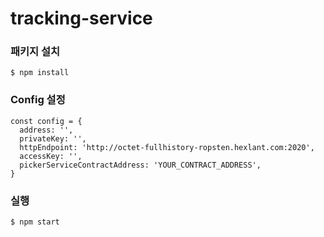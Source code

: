 # tracking-service


### 패키지 설치
``` 
$ npm install
```

### Config 설정
``` 
const config = {
  address: '',
  privateKey: '',
  httpEndpoint: 'http://octet-fullhistory-ropsten.hexlant.com:2020',
  accessKey: '',
  pickerServiceContractAddress: 'YOUR_CONTRACT_ADDRESS',
}
``` 

### 실행
``` 
$ npm start
```

